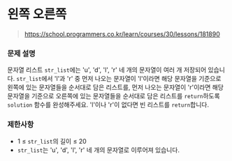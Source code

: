 # 왼쪽 오른쪽

> https://school.programmers.co.kr/learn/courses/30/lessons/181890

### 문제 설명

문자열 리스트 `str_list`에는 'u', 'd', 'l', 'r' 네 개의 문자열이 여러 개 저장되어 있습니다. `str_list`에서 'l'과 'r' 중 먼저 나오는 문자열이 'l'이라면 해당 문자열을 기준으로 왼쪽에 있는 문자열들을 순서대로 담은 리스트를, 먼저 나오는 문자열이 'r'이라면 해당 문자열을 기준으로 오른쪽에 있는 문자열들을 순서대로 담은 리스트를 `return`하도록 `solution` 함수를 완성해주세요. 'l'이나 'r'이 없다면 빈 리스트를 `return`합니다.

### 제한사항

- 1 ≤ `str_list`의 길이 ≤ 20
- `str_list`는 'u', 'd', 'l', 'r' 네 개의 문자열로 이루어져 있습니다.
